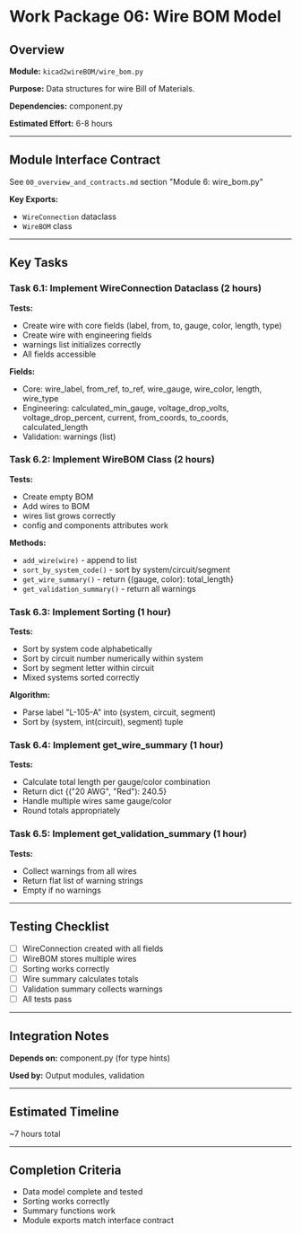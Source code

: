 # Work Package 06: Wire BOM Model

## Overview

**Module:** `kicad2wireBOM/wire_bom.py`

**Purpose:** Data structures for wire Bill of Materials.

**Dependencies:** component.py

**Estimated Effort:** 6-8 hours

---

## Module Interface Contract

See `00_overview_and_contracts.md` section "Module 6: wire_bom.py"

**Key Exports:**
- `WireConnection` dataclass
- `WireBOM` class

---

## Key Tasks

### Task 6.1: Implement WireConnection Dataclass (2 hours)

**Tests:**
- Create wire with core fields (label, from, to, gauge, color, length, type)
- Create wire with engineering fields
- warnings list initializes correctly
- All fields accessible

**Fields:**
- Core: wire_label, from_ref, to_ref, wire_gauge, wire_color, length, wire_type
- Engineering: calculated_min_gauge, voltage_drop_volts, voltage_drop_percent, current, from_coords, to_coords, calculated_length
- Validation: warnings (list)

### Task 6.2: Implement WireBOM Class (2 hours)

**Tests:**
- Create empty BOM
- Add wires to BOM
- wires list grows correctly
- config and components attributes work

**Methods:**
- `add_wire(wire)` - append to list
- `sort_by_system_code()` - sort by system/circuit/segment
- `get_wire_summary()` - return {(gauge, color): total_length}
- `get_validation_summary()` - return all warnings

### Task 6.3: Implement Sorting (1 hour)

**Tests:**
- Sort by system code alphabetically
- Sort by circuit number numerically within system
- Sort by segment letter within circuit
- Mixed systems sorted correctly

**Algorithm:**
- Parse label "L-105-A" into (system, circuit, segment)
- Sort by (system, int(circuit), segment) tuple

### Task 6.4: Implement get_wire_summary (1 hour)

**Tests:**
- Calculate total length per gauge/color combination
- Return dict {("20 AWG", "Red"): 240.5}
- Handle multiple wires same gauge/color
- Round totals appropriately

### Task 6.5: Implement get_validation_summary (1 hour)

**Tests:**
- Collect warnings from all wires
- Return flat list of warning strings
- Empty if no warnings

---

## Testing Checklist

- [ ] WireConnection created with all fields
- [ ] WireBOM stores multiple wires
- [ ] Sorting works correctly
- [ ] Wire summary calculates totals
- [ ] Validation summary collects warnings
- [ ] All tests pass

---

## Integration Notes

**Depends on:** component.py (for type hints)

**Used by:** Output modules, validation

---

## Estimated Timeline

~7 hours total

---

## Completion Criteria

- Data model complete and tested
- Sorting works correctly
- Summary functions work
- Module exports match interface contract
